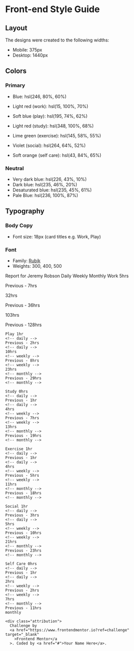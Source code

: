 # Front-end Style Guide

## Layout

The designs were created to the following widths:

- Mobile: 375px
- Desktop: 1440px

## Colors

### Primary

- Blue: hsl(246, 80%, 60%)

- Light red (work): hsl(15, 100%, 70%)
- Soft blue (play): hsl(195, 74%, 62%)
- Light red (study): hsl(348, 100%, 68%)
- Lime green (exercise): hsl(145, 58%, 55%)
- Violet (social): hsl(264, 64%, 52%)
- Soft orange (self care): hsl(43, 84%, 65%)

### Neutral

- Very dark blue: hsl(226, 43%, 10%)
- Dark blue: hsl(235, 46%, 20%)
- Desaturated blue: hsl(235, 45%, 61%)
- Pale Blue: hsl(236, 100%, 87%)

## Typography

### Body Copy

- Font size: 18px (card titles e.g. Work, Play)

### Font

- Family: [Rubik](https://fonts.google.com/specimen/Rubik)
- Weights: 300, 400, 500

Report for Jeremy Robson Daily Weekly Monthly Work 5hrs
<!-- daily -->
Previous - 7hrs
<!-- daily -->
32hrs
<!-- weekly -->
Previous - 36hrs
<!-- weekly -->
103hrs
<!-- monthly -->
Previous - 128hrs
<!-- monthly -->

    Play 1hr
    <!-- daily -->
    Previous - 2hrs
    <!-- daily -->
    10hrs
    <!-- weekly -->
    Previous - 8hrs
    <!-- weekly -->
    23hrs
    <!-- monthly -->
    Previous - 29hrs
    <!-- monthly -->

    Study 0hrs
    <!-- daily -->
    Previous - 1hr
    <!-- daily -->
    4hrs
    <!-- weekly -->
    Previous - 7hrs
    <!-- weekly -->
    13hrs
    <!-- monthly -->
    Previous - 19hrs
    <!-- monthly -->

    Exercise 1hr
    <!-- daily -->
    Previous - 1hr
    <!-- daily -->
    4hrs
    <!-- weekly -->
    Previous - 5hrs
    <!-- weekly -->
    11hrs
    <!-- monthly -->
    Previous - 18hrs
    <!-- monthly -->

    Social 1hr
    <!-- daily -->
    Previous - 3hrs
    <!-- daily -->
    5hrs
    <!-- weekly -->
    Previous - 10hrs
    <!-- weekly -->
    21hrs
    <!-- monthly -->
    Previous - 23hrs
    <!-- monthly -->

    Self Care 0hrs
    <!-- daily -->
    Previous - 1hr
    <!-- daily -->
    2hrs
    <!-- weekly -->
    Previous - 2hrs
    <!-- weekly -->
    7hrs
    <!-- monthly -->
    Previous - 11hrs
    monthly

    <div class="attribution">
      Challenge by
      <a href="https://www.frontendmentor.io?ref=challenge" target="_blank"
        >Frontend Mentor</a
      >. Coded by <a href="#">Your Name Here</a>.
